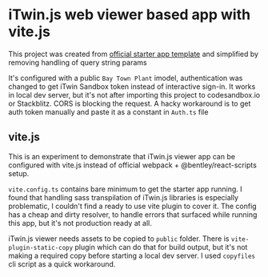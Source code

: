 # iTwin.js web viewer based app with vite.js

This project was created from [official starter app template](https://www.itwinjs.org/learning/tutorials/develop-web-viewer/) and simplified by removing handling of query string params

It's configured with a public `Bay Town Plant` imodel, authentication was changed to get iTwin Sandbox token instead of interactive sign-in. It works in local dev server, but it's not after importing this project to codesandbox.io or Stackblitz. CORS is blocking the request. A hacky workaround is to get auth token manually and paste it as a constant in `Auth.ts` file

## vite.js

This is an experiment to demonstrate that iTwin.js viewer app can be configured with vite.js instead of official webpack + @bentley/react-scripts setup.

`vite.config.ts` contains bare minimum to get the starter app running. I found that handling sass transpilation of iTwin.js libraries is especially problematic, I couldn't find a ready to use vite plugin to cover it. The config has a cheap and dirty resolver, to handle errors that surfaced while running this app, but it's not production ready at all.

iTwin.js viewer needs assets to be copied to `public` folder. There is `vite-plugin-static-copy` plugin which can do that for build output, but it's not making a required copy before starting a local dev server. I used `copyfiles` cli script as a quick workaround.
